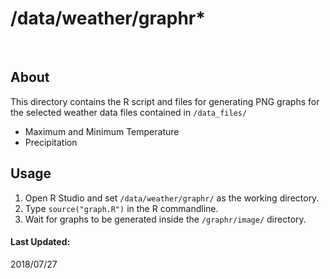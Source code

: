 # /data/weather/graphr*
<br>


## About

This directory contains the R script and files for generating PNG graphs for the selected weather data files contained in `/data_files/`

- Maximum and Minimum Temperature
- Precipitation

## Usage

1. Open R Studio and set `/data/weather/graphr/` as the working directory.
2. Type `source("graph.R")` in the R commandline.
3. Wait for graphs to be generated inside the `/graphr/image/` directory.


#### Last Updated: 
2018/07/27